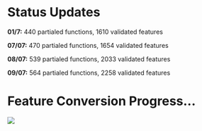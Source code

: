 # Status Updates

__01/7:__ 440 partialed functions, 1610 validated features

__07/07:__ 470 partialed functions, 1654 validated features

__08/07:__ 539 partialed functions, 2033 validated features

__09/07:__ 564 partialed functions, 2258 validated features

# Feature Conversion Progress...
![](https://geps.dev/progress/32)